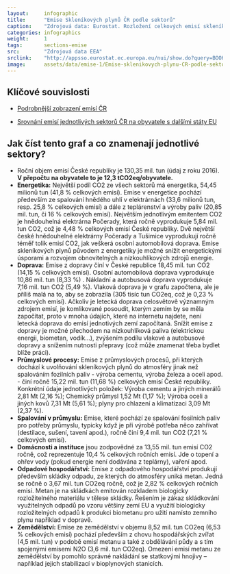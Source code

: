 ```yaml
---
layout:     infographic
title:      "Emise Skleníkových plynů ČR podle sektorů"
caption:    "Zdrojová data: Eurostat. Rozložení celkových emisí skleníkových plynů (v tunách CO2 ekvivalentu) v ČR za jeden rok v jednotlivých sektorech lidské činnosti. Roční objem emisí České republiky je 130,35 mil. tun (údaj z roku 2016). V přepočtu na obyvatele to je 12,3 tCO2eq/obyvatele."
categories: infographics
weight:     1
tags:       sections-emise
src:	    "Zdrojová data EEA"
srclink:    "http://appsso.eurostat.ec.europa.eu/nui/show.do?query=BOOKMARK_DS-089165_QID_20FB36E9_UID_-3F171EB0&layout=GEO,L,X,0;AIREMSECT,B,Y,0;UNIT,L,Z,0;AIRPOL,L,Z,1;TIME,C,Z,2;INDICATORS,C,Z,3;&zSelection=DS-089165INDICATORS,OBS_FLAG;DS-089165TIME,2016;DS-089165UNIT,MIO_T;DS-089165AIRPOL,GHG;&rankName1=UNIT_1_2_-1_2&rankName2=AIRPOL_1_2_-1_2&rankName3=INDICATORS_1_2_-1_2&rankName4=TIME_1_0_0_0&rankName5=GEO_1_2_0_0&rankName6=AIREMSECT_1_2_0_1&rStp=&cStp=&rDCh=&cDCh=&rDM=true&cDM=true&footnes=false&empty=false&wai=false&time_mode=NONE&time_most_recent=false&lang=EN&cfo=%23%23%23.%23%23%23%2C%23%23%23"
image:      assets/data/emise-1/Emise-sklenikovych-plynu-CR-podle-sektoru
---
```


## Klíčové souvislosti 

- [Podrobnější zobrazení emisí ČR](https://faktaoklimatu.cz/infographics/emise-2/) 
<!-- Srovnání emisí států EU viz graf FIXME -->
<!-- Srovnání emisí na obyvatele pro státy EU FIXME-->
- [Srovnání emisí jednotlivých sektorů ČR na obyvatele s dalšími státy EU](https://faktaoklimatu.cz/infographics/emise-3/) 

## Jak číst tento graf a co znamenají jednotlivé sektory?

- Roční objem emisí České republiky je 130,35 mil. tun (údaj z roku 2016). __V přepočtu na obyvatele to je 12,3 tCO2eq/obyvatele.__ 
- __Energetika:__ Největší podíl CO2 ze všech sektorů má energetika, 54,45 milionů tun (41,8 % celkových emisí). Emise v energetice pochází především ze spalování hnědého uhlí v elektrárnách (33,6 milionů tun, resp. 25,8 % celkových emisí) a dále z teplárenství a výroby paliv (20,85 mil. tun, či 16 % celkových emisí). Největším jednotlivým emitentem CO2 je hnědouhelná elektrárna Počerady, která ročně vyprodukuje 5,84 mil. tun CO2, což je 4,48 % celkových emisí České republiky. Dvě největší české hnědouhelné elektrárny Počerady a Tušimice vyprodukují ročně téměř tolik emisí CO2, jak veškerá osobní automobilová doprava. Emise skleníkových plynů původem z energetiky je možné snížit energetickými úsporami a rozvojem obnovitelných a nízkouhlíkových zdrojů energie.
- __Doprava:__ Emise z dopravy činí v České republice 18,45 mil. tun CO2 (14,15 % celkových emisí). Osobní automobilová doprava vyprodukuje 10,86 mil. tun (8,33 %) <!--(FIXME kolik je to km na osobu ročně?)-->. Nákladní a autobusová doprava vyprodukuje 7,16 mil. tun CO2 (5,49 %). Vlaková doprava je v grafu započtena, ale je příliš malá na to, aby se zobrazila (305 tisíc tun CO2eq, což je 0,23 % celkových emisí). Ačkoliv je letecká doprava celosvětově významným zdrojem emisí, je komlikované posoudit, kterým zemím by se měla započítat, proto v mnoha údajích, které na internetu najdete, není letecká doprava do emisí jednotivých zemí započítaná. Snížit emise z dopravy je možné přechodem na nízkouhlíková paliva (elektrickou energii, biometan, vodík...), zvýšením podílu vlakové a autobusové dopravy a snížením nutnosti přepravy (což může znamenat třeba bydlet blíže práci). 
- __Průmyslové procesy:__ Emise z průmyslových procesů, při kterých dochází k uvolňování skleníkových plynů do atmosféry jinak než spalováním fozilních paliv - výroba cementu, výroba železa a oceli apod. - činí ročně 15,22 mil. tun (11,68 %) celkových emisí České republiky. Konkrétní údaje jednotlivých položek: Výroba cementu a jiných minerálů 2,81 Mt (2,16 %); Chemický průmysl 1,52 Mt (1,17 %); Výroba oceli a jiných kovů 7,31 Mt (5,61 %); plyny pro chlazení a klimatizaci 3,09 Mt (2,37 %). 
- __Spalování v průmyslu:__ Emise, které pochází ze spalování fosilních paliv pro potřeby průmyslu, typicky když je při výrobě potřeba něco zahřívat (destilace, sušení, tavení apod.), ročně činí 9,4 mil. tun CO2 (7,21 % celkových emisí).
- __Domácnosti a instituce__ jsou zodpovědné za 13,55 mil. tun emisí CO2 ročně, což reprezentuje 10,4 % celkových ročních emisí. Jde o topení a ohřev vody (pokud energie není dodávána z teplárny), vaření apod.
- __Odpadové hospodářství:__ Emise z odpadového hospodářství produkují především skládky odpadu, ze kterých do atmosféry uniká metan. Jedná se ročně o 3,67 mil. tun CO2eq ročně, což je 2,82 % celkových ročních emisí. Metan je na skládkách emitován rozkladem biologicky rozložitelného materiálu v tělese skládky. Řešením je zákaz skládkování využitelných odpadů po vzoru většiny zemí EU a využití biologicky rozložitelných odpadů k produkci biometanu pro užití namísto zemního plynu například v dopravě.
- __Zemědělství:__ Emise ze zemědělství v objemu 8,52 mil. tun CO2eq (6,53 % celkových emisí) pochází především z chovu hospodářských zvířat (4,5 mil. tun) v podobě emisí metanu a také z obdělávání půdy a s tím spojenými emisemi N2O (3,6 mil. tun CO2eq). Omezení emisí metanu ze zemědělství by pomohlo správné nakládání se statkovými hnojivy – například jejich stabilizací v bioplynových stanicích.



<!-- ### Je 130 Mt CO2 málo, nebo moc?
Je to __příliš mnoho__. Na to, abychom udrželi globální nárust průměrných teplot v přijatelné úrovni (tj. cca 1,5°C viz viz [FIXME odkaz na jinou infografiku](http://fix.me)), potřebujeme snížit emise na nulu (!) Nulové emise jsou možné díky tomu, že krom emitentů skleníkových plynů existují také jejich pohlcovače (způsobující úbytek) - např. lesy.
### Jak jsme na tom v porovnání s jinými státy světa?
Nejsme na tom moc dobře - v rámci světa jsme FIXME-tý největší znečišťovatel. Pro rychlé zorientování se:
- Indie cca FIXME Mt
- Švédsko cca FIXME Mt
- Čína cca FIXME Mt
- ČR cca FIXME Mt
- USA cca FIXME Mt
Asi nepřekvapí, že jsme větší znečišťovatelé než např. Německo, Francie či Švédsko. Bohužel ale, máme taky vyšší emise než třeba Polsko, Maďarsko či Slovensko.
### Co s tím můžu jako jednotlivec dělat? Na co se zaměřit?
Je zřejmé, že nemáme jako jednotlivci stejný vliv a možnosti věci měnit ve všech oblastech - měnit průmyslové procesy a spalování jako jednotlivec můžu těžko. Naproti tomu, zvolit si pro svou cestu ekologický způsob přepravy (tedy neletět), zateplit dům, změnit dodavatele elektřiny či výrazně omezit konzumaci masa mohu poměrně snadno, a taky celkem rychle.
### Na to jsem krátký - není to spíš o politice a zákonech?
Na množství emisí má každý z nás přímý vliv, svým chováním jejich množství můžeme výrazně ovlivnit - viz předchozí otázka. Nicméně, v sektorech jako je např. výroba elektřiny a energetický mix je třeba politického tlaku a úprav zákonů a nařízení. Tyto sektory tedy jako občan můžu výrazně ovlivnit ve volbách - jakou prioritu dává mnou podporovaný politický subjekt tématu klimatické krize? Jaké environmentální body má ve svém volebním programu?
### Kde je největší potenciál na snížení a v jakém časovém horizontu?
FIXME
### Kolik je FIXME Mt CO2?
FIXME Mt CO2 si můžete představit např. jako:
- FIXME zaplněných plaveckých bazénů
- FIXME leteckých balónů
- FIXME...
## Detailní rozbor a další informace ke grafu
## Další odkazy-->
<!--* [Example.com](https://example.com) toto je příklad odkazu -->

